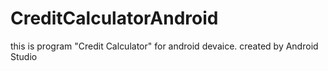 # CreditCalculatorAndroid
this is program "Credit Calculator" for android devaice. created by Android Studio
